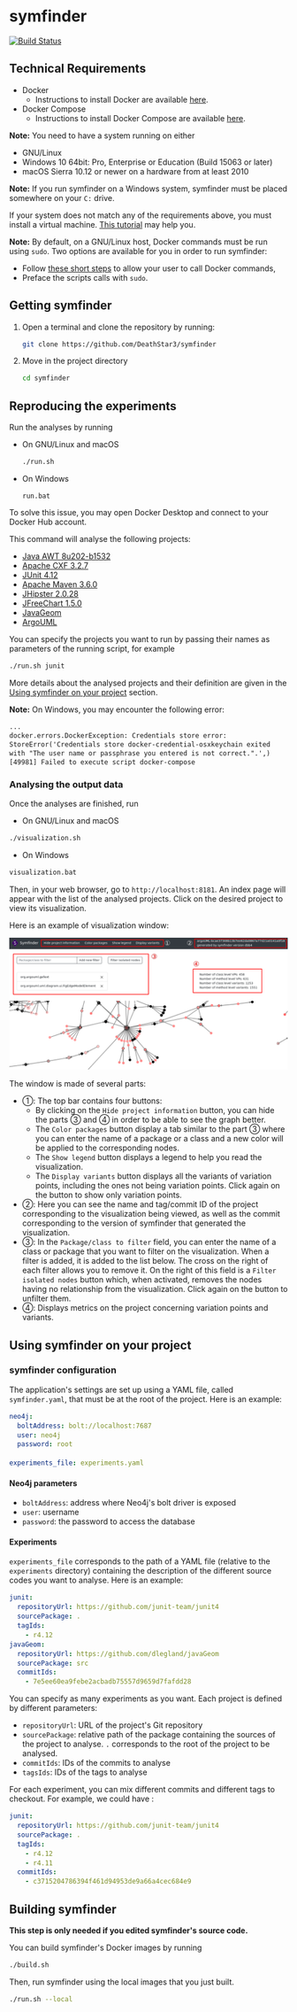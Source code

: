 # symfinder

[![Build Status](https://travis-ci.com/DeathStar3/symfinder.svg?branch=master)](https://travis-ci.com/DeathStar3/symfinder)

## Technical Requirements

- Docker
    - Instructions to install Docker are available [here](https://docs.docker.com/install/#supported-platforms).
- Docker Compose
    - Instructions to install Docker Compose are available [here](https://docs.docker.com/compose/install/#install-compose).

**Note:** You need to have a system running on either 
- GNU/Linux
- Windows 10 64bit: Pro, Enterprise or Education (Build 15063 or later)
- macOS Sierra 10.12 or newer on a hardware from at least 2010

**Note:** If you run symfinder on a Windows system, symfinder must be placed somewhere on your `C:` drive.

If your system does not match any of the requirements above, you must install a virtual machine.
[This tutorial](https://www.wikihow.com/Install-Ubuntu-on-VirtualBox) may help you.

**Note:** By default, on a GNU/Linux host, Docker commands must be run using `sudo`. Two options are available for you in order to run symfinder:
- Follow [these short steps](https://docs.docker.com/install/linux/linux-postinstall/#manage-docker-as-a-non-root-user) to allow your user to call Docker commands,
- Preface the scripts calls with `sudo`.

## Getting symfinder

1. Open a terminal and clone the repository by running:

    ```bash
    git clone https://github.com/DeathStar3/symfinder
    ```

2. Move in the project directory

    ```bash
    cd symfinder
    ```


## Reproducing the experiments

Run the analyses by running


- On GNU/Linux and macOS

    ```bash
    ./run.sh
    ```

- On Windows

    ```batch
    run.bat
    ```

To solve this issue, you may open Docker Desktop and connect to your Docker Hub account.

This command will analyse the following projects:
- [Java AWT 8u202-b1532](https://github.com/JetBrains/jdk8u_jdk/tree/jb8u202-b1532/src/share/classes/java/awt)
- [Apache CXF 3.2.7](https://github.com/apache/cxf/tree/cxf-3.2.7/core/src/main/java/org/apache/cxf)
- [JUnit 4.12](https://github.com/junit-team/junit4/tree/r4.12/src/main/java)
- [Apache Maven 3.6.0](https://github.com/apache/maven/tree/maven-3.6.0)
- [JHipster 2.0.28](https://github.com/jhipster/jhipster/tree/2.0.28/jhipster-framework/src/main/java)
- [JFreeChart 1.5.0](https://github.com/jfree/jfreechart/tree/v1.5.0/src/main/java/org/jfree)
- [JavaGeom](https://github.com/dlegland/javaGeom/tree/7e5ee60ea9febe2acbadb75557d9659d7fafdd28/src)
- [ArgoUML](https://github.com/marcusvnac/argouml-spl/tree/bcae37308b13b7ee62da0867a77d21a0141a0f18/src)

You can specify the projects you want to run by passing their names as parameters of the running script, for example

```bash
./run.sh junit
```

More details about the analysed projects and their definition are given in the [Using symfinder on your project](#using-symfinder-on-your-project) section.


**Note:** On Windows, you may encounter the following error:
```
...
docker.errors.DockerException: Credentials store error: StoreError('Credentials store docker-credential-osxkeychain exited with "The user name or passphrase you entered is not correct.".',)
[49981] Failed to execute script docker-compose
```

### Analysing the output data


Once the analyses are finished, run

- On GNU/Linux and macOS    

```bash
./visualization.sh
```

- On Windows

```bash
visualization.bat
```
Then, in your web browser, go to `http://localhost:8181`.
An index page will appear with the list of the analysed projects.
Click on the desired project to view its visualization.

Here is an example of visualization window:

![visualization.png](readme_files/visualization.png)

The window is made of several parts:

- ①: The top bar contains four buttons:
	- By clicking on the `Hide project information` button, you can hide the parts ③ and ④ in order to be able to see the graph better.
	- The `Color packages` button display a tab similar to the part ③ where you can enter the name of a package or a class and a new color will be applied to the corresponding nodes.
	- The `Show legend` button displays a legend to help you read the visualization.
	- The `Display variants` button displays all the variants of variation points, including the ones not being variation points. Click again on the button to show only variation points.
- ②: Here you can see the name and tag/commit ID of the project corresponding to the visualization being viewed, as well as the commit corresponding to the version of symfinder that generated the visualization.
- ③: In the `Package/class to filter` field, you can enter the name of a class or package that you want to filter on the visualization.
When a filter is added, it is added to the list below. The cross on the right of each filter allows you to remove it.
On the right of this field is a `Filter isolated nodes` button which, when activated, removes the nodes having no relationship from the visualization.
Click again on the button to unfilter them.
- ④: Displays metrics on the project concerning variation points and variants.

## Using symfinder on your project

### symfinder configuration

The application's settings are set up using a YAML file, called `symfinder.yaml`, that must be at the root of the project.
Here is an example:

```yaml
neo4j:
  boltAddress: bolt://localhost:7687
  user: neo4j
  password: root

experiments_file: experiments.yaml
```

#### Neo4j parameters

- `boltAddress`: address where Neo4j's bolt driver is exposed
- `user`: username
- `password`: the password to access the database

#### Experiments

`experiments_file` corresponds to the path of a YAML file (relative to the `experiments` directory) containing the description of the different source codes you want to analyse. Here is an example:

```yaml
junit:
  repositoryUrl: https://github.com/junit-team/junit4
  sourcePackage: .
  tagIds:
    - r4.12
javaGeom:
  repositoryUrl: https://github.com/dlegland/javaGeom
  sourcePackage: src
  commitIds:
    - 7e5ee60ea9febe2acbadb75557d9659d7fafdd28
```


You can specify as many experiments as you want.
Each project is defined by different parameters:
- `repositoryUrl`: URL of the project's Git repository
- `sourcePackage`: relative path of the package containing the sources of the project to analyse. `.` corresponds to the root of the project to be analysed.
- `commitIds`: IDs of the commits to analyse
- `tagsIds`: IDs of the tags to analyse

For each experiment, you can mix different commits and different tags to checkout. For example, we could have :

```yaml
junit:
  repositoryUrl: https://github.com/junit-team/junit4
  sourcePackage: .
  tagIds:
    - r4.12
    - r4.11
  commitIds:
    - c3715204786394f461d94953de9a66a4cec684e9
```

## Building symfinder

**This step is only needed if you edited symfinder's source code.**

You can build symfinder's Docker images by running

```bash
./build.sh
```

Then, run symfinder using the local images that you just built.

```bash
./run.sh --local
```

